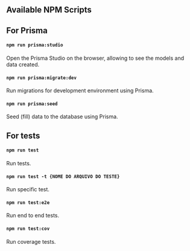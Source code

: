 ## Available NPM Scripts

## For Prisma

#### `npm run prisma:studio`

Open the Prisma Studio on the browser, allowing to see the models and data created.

#### `npm run prisma:migrate:dev`

Run migrations for development environment using Prisma.

#### `npm run prisma:seed`

Seed (fill) data to the database using Prisma.

## For tests

#### `npm run test`

Run tests.

#### `npm run test -t {NOME DO ARQUIVO DO TESTE}`

Run specific test.

#### `npm run test:e2e`

Run end to end tests.

#### `npm run test:cov`

Run coverage tests.
